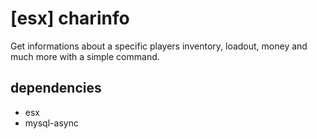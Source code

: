 # [esx] charinfo
Get informations about a specific players inventory, loadout, money and much more with a simple command.


## dependencies
- esx
- mysql-async
